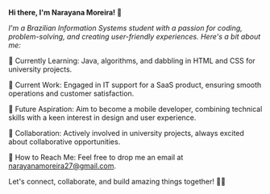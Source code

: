 **Hi there, I'm Narayana Moreira! 👋**

*I'm a Brazilian Information Systems student with a passion for coding, problem-solving, and creating user-friendly experiences. Here's a bit about me:*

🌱 Currently Learning: Java, algorithms, and dabbling in HTML and CSS for university projects.

💼 Current Work: Engaged in IT support for a SaaS product, ensuring smooth operations and customer satisfaction.

🚀 Future Aspiration: Aim to become a mobile developer, combining technical skills with a keen interest in design and user experience.

🔧 Collaboration: Actively involved in university projects, always excited about collaborative opportunities.

📧 How to Reach Me: Feel free to drop me an email at narayanamoreira27@gmail.com.


Let's connect, collaborate, and build amazing things together! 🚀✨

